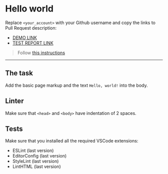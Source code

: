 # Hello world

Replace `<your_account>` with your Github username and copy the links to Pull Request description:
- [DEMO LINK](https://BohdanDymydiuk.github.io/layout_hello-world/)
- [TEST REPORT LINK](https://BohdanDymydiuk.github.io/layout_hello-world/report/html_report/)

> Follow [this instructions](https://mate-academy.github.io/layout_task-guideline/#how-to-solve-the-layout-tasks-on-github)
___

## The task

Add the basic page markup and the text `Hello, world!` into the body.

## Linter

Make sure that `<head>` and `<body>` have indentation of 2 spaces.

## Tests

Make sure that you installed all the required VSCode extensions:

- ESLint (last version)
- EditorConfig (last version)
- StyleLint (last version)
- LintHTML (last version)
